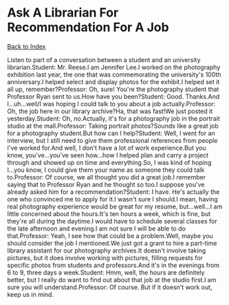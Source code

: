 # Ask A Librarian For Recommendation For A Job
[Back to Index](https://github.com/windows10010/tpoExtractor/blob/master/README.md)

Listen to part of a conversation between a student and an university librarian.Student: Mr. Reese.I am Jennifer Lee.I worked on the photography exhibition last year, the one that was commemorating the university's 100th anniversary.I helped select and display photos for the exhibit.I helped set it all up, remember?Professor: Oh, sure! You're the photography student that Professor Ryan sent to us.How have you been?Student: Good. Thanks.And l...uh...well/I was hoping I could talk to you about a job actually.Professor: Oh, the job here in our library archive?Ha, that was fast!We just posted it yesterday.Student: Oh, no.Actually, it's for a photography job in the portrait studio at the mall.Professor: Taking portrait photos?Sounds like a great job for a photography student.But how can I help?Student: Well, I went for an interview, but I still need to give them professional references from people I've worked for.And well, I don't have a lot of work experience.But you know, you've...you've seen how...how I helped plan and carry a project through and showed up on time and everything.So, I was kind of hoping I...you know, I could give them your name as someone they could talk to.Professor: Of course, we all thought you did a great job.I remember saying that to Professor Ryan and he thought so too.I suppose you've already asked him for a recommendation?Student: I have. He's actually the one who convinced me to apply for it.I wasn't sure I should.I mean, having real photography experience would be great for my resume, but...well...I am little concerned about the hours.It's ten hours a week, which is fine, but they're all during the daytime.I would have to schedule several classes for the late afternoon and evening.I am not sure I will be able to do that.Professor: Yeah, I see how that could be a problem.Well, maybe you should consider the job I mentioned.We just got a grant to hire a part-time library assistant for our photography archives.It doesn't involve taking pictures, but it does involve working with pictures, filling requests for specific photos from students and professors.And it's in the evenings from 6 to 9, three days a week.Student: Hmm, well, the hours are definitely better, but I really do want to find out about that job at the studio first.I am sure you will understand.Professor: Of course. But if it doesn't work out, keep us in mind.
 
